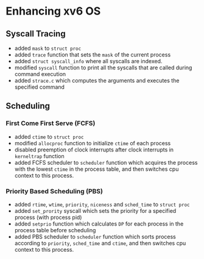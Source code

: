 # Enhancing xv6 OS

## Syscall Tracing

- added `mask` to `struct proc`
- added `trace` function that sets the `mask` of the current process
- added `struct syscall_info` where all syscalls are indexed.
- modified `syscall` function to print all the syscalls that are called during command execution
- added `strace.c` which computes the arguments and executes the specified command

## Scheduling

### First Come First Serve (FCFS)

- added `ctime` to `struct proc`
- modified `allocproc` function to initialize `ctime` of each process
- disabled preemption of clock interrupts after clock interrupts in `kerneltrap` function
- added FCFS scheduler to `scheduler` function which acquires the process with the lowest `ctime` in the process table, and then switches cpu context to this process.

### Priority Based Scheduling (PBS)

- added `rtime`, `wtime`, `priority`, `niceness` and `sched_time` to `struct proc`
- added `set_prority` syscall which sets the priority for a specified process (with process pid)
- added `setprio` function which calculates `DP` for each process in the process table before scheduling
- added PBS scheduler to `scheduler` function which sorts process according to `priority`, `sched_time` and `ctime`, and then switches cpu context to this process.